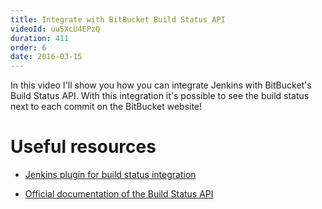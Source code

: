 ```yaml
---
title: Integrate with BitBucket Build Status API
videoId: uu5XcU4EPzQ
duration: 411
order: 6
date: 2016-03-15
---
```


In this video I'll show you how you can integrate Jenkins with BitBucket's Build Status API. With this integration it's possible to see the build status next to each commit on the BitBucket website!


# Useful resources
* <a href="https://wiki.jenkins-ci.org/display/JENKINS/Bitbucket+Cloud+Build+Status+Notifier+Plugin" target="_blank">Jenkins plugin for build status integration</a>

* <a href="https://confluence.atlassian.com/bitbucket/integrate-your-build-system-with-bitbucket-cloud-790790968.html" target="_blank">Official documentation of the Build Status API</a>
